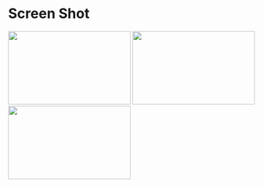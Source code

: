 Screen Shot
===========

<div>
  <img width = "250" height = "150" src = "https://user-images.githubusercontent.com/47319426/53712070-b1255900-3e88-11e9-97d6-34d475b435ba.PNG
">
  <img width = "250" height = "150" src = "https://user-images.githubusercontent.com/47319426/53712077-b5517680-3e88-11e9-9d72-0befe3265edd.PNG
">
  <img width = "250" height = "150" src = "https://user-images.githubusercontent.com/47319426/53712091-c13d3880-3e88-11e9-87ce-f7222a8eb669.PNG
">
</div>
